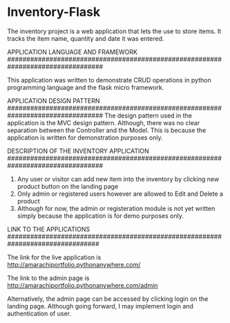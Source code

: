 # Inventory-Flask
The inventory project is a web application that lets the use to store items. It tracks the item name, quantity and date it was entered.

APPLICATION LANGUAGE AND FRAMEWORK
#################################################################################

This application was written to demonstrate CRUD operations in python programming language and the flask micro framework.

APPLICATION DESIGN PATTERN
#################################################################################
The design pattern used in the application is the MVC design pattern. Although, there was no clear separation between the Controller and the Model. This is 
because the application is written for demonstration purposes only.

DESCRIPTION OF THE INVENTORY APPLICATION
#################################################################################
1. Any user or visitor can add new item into the inventory by clicking new product button on the landing page
2. Only admin or registered users however are allowed to Edit and Delete a product
3. Although for now, the admin or registeration module is not yet written simply because the application is for demo purposes only.

LINK TO THE APPLICATIONS
################################################################################

The link for the live application is 
http://amarachiportfolio.pythonanywhere.com/

The link to the admin page is 
http://amarachiportfolio.pythonanywhere.com/admin

Alternatively, the admin page can be accessed by clicking login on the landing page. Although going forward, I may implement login and authentication of user.
